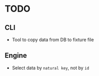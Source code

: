 # TODO

## CLI

* Tool to copy data from DB to fixture file

## Engine

* Select data by `natural key`, not by `id`
